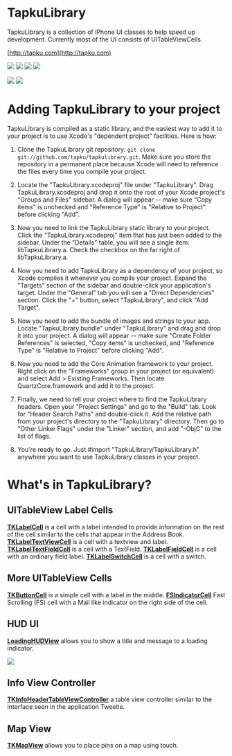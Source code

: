 TapkuLibrary
=======
TapkuLibrary is a collection of iPhone UI classes to help speed up development. Currently most of the UI consists of UITableViewCells.

[http://tapku.com](http://tapku.com)

[![](http://farm3.static.flickr.com/2431/3756246980_f19d977d17_m.jpg)](http://www.flickr.com/photos/40064022@N02/3756246980/)
[![](http://farm4.static.flickr.com/3439/3756245274_f31fd91406_m.jpg)](http://www.flickr.com/photos/40064022@N02/3756245274/)
[![](http://farm3.static.flickr.com/2570/3755441447_0bb2e1805d_m.jpg)](http://www.flickr.com/photos/40064022@N02/3755441447/)
[![](http://farm3.static.flickr.com/2651/3756242644_742e9b43d3_m.jpg)](http://www.flickr.com/photos/40064022@N02/3756242644/)

[![](http://farm4.static.flickr.com/3448/3756250354_30febfa4db_m.jpg)](http://www.flickr.com/photos/40064022@N02/3756250354/)
[![](http://farm3.static.flickr.com/2618/3755432741_efd6133b50_m.jpg)](http://www.flickr.com/photos/40064022@N02/3755432741/)

Adding TapkuLibrary to your project
==============================

TapkuLibrary is compiled as a static library, and the easiest way to add it to your project is to use Xcode's "dependent project" facilities.  Here is how:

1. Clone the TapkuLibrary git repository: `git clone git://github.com/tapku/tapkulibrary.git`.  Make sure 
   you store the repository in a permanent place because Xcode will need to reference the files
   every time you compile your project.

2. Locate the "TapkuLibrary.xcodeproj" file under "TapkuLibrary".  Drag TapkuLibrary.xcodeproj and drop it onto
   the root of your Xcode project's "Groups and Files"  sidebar.  A dialog will appear -- make sure 
   "Copy items" is unchecked and "Reference Type" is "Relative to Project" before clicking "Add".

3. Now you need to link the TapkuLibrary static library to your project.  Click the "TapkuLibrary.xcodeproj" 
   item that has just been added to the sidebar.  Under the "Details" table, you will see a single
   item: libTapkuLibrary.a.  Check the checkbox on the far right of libTapkuLibrary.a.

4. Now you need to add TapkuLibrary as a dependency of your project, so Xcode compiles it whenever
   you compile your project.  Expand the "Targets" section of the sidebar and double-click your
   application's target.  Under the "General" tab you will see a "Direct Dependencies" section. 
   Click the "+" button, select "TapkuLibrary", and click "Add Target".

5. Now you need to add the bundle of images and strings to your app.  Locate "TapkuLibrary.bundle" under
   "TapkuLibrary" and drag and drop it into your project.  A dialog will appear -- make sure 
   "Create Folder References" is selected,  "Copy items" is unchecked, and "Reference Type" is 
   "Relative to Project" before clicking "Add".

6. Now you need to add the Core Animation framework to your project.  Right click on the
   "Frameworks" group in your project (or equivalent) and select Add > Existing Frameworks. 
   Then locate QuartzCore.framework and add it to the project.

7. Finally, we need to tell your project where to find the TapkuLibrary headers.  Open your
   "Project Settings" and go to the "Build" tab. Look for "Header Search Paths" and double-click
   it.  Add the relative path from your project's directory to the "TapkuLibrary" directory.  Then
   go to "Other Linker Flags" under the "Linker" section, and add "-ObjC" to the list of flags.

8. You're ready to go.  Just #import "TapkuLibrary/TapkuLibrary.h" anywhere you want to use TapkuLibrary classes
   in your project.
  


What's in TapkuLibrary?
==================
                  

UITableView Label Cells
-----------------------

**[TKLabelCell](http://github.com/tapku/tapkulibrary/blob/cd4c3ef7f15bde2128243cc182bb7297235946de/TapkuLibrary/TKLabelCell.h)** is a cell with a label intended to provide information on the rest of the cell similar to the cells that appear in the Address Book.
**[TKLabelTextViewCell](http://github.com/tapku/tapkulibrary/blob/810ba9fc7bbc8ca3a47324f214cd9bdc46e971f1/TapkuLibrary/TKLabelTextViewCell.h)** is a cell with a textview and label.
**[TKLabelTextFieldCell](http://github.com/tapku/tapkulibrary/blob/810ba9fc7bbc8ca3a47324f214cd9bdc46e971f1/TapkuLibrary/TKLabelTextFieldCell.h)** is a cell with a TextField.
**[TKLabelFieldCell](http://github.com/tapku/tapkulibrary/blob/810ba9fc7bbc8ca3a47324f214cd9bdc46e971f1/TapkuLibrary/TKLabelFieldCell.h)** is a cell with an ordinary field label.
**[TKLabelSwitchCell](http://github.com/tapku/tapkulibrary/blob/810ba9fc7bbc8ca3a47324f214cd9bdc46e971f1/TapkuLibrary/TKLabelSwitchCell.h)** is a cell with a switch.



More UITableView Cells
----------------------

**[TKButtonCell](http://github.com/tapku/tapkulibrary/blob/810ba9fc7bbc8ca3a47324f214cd9bdc46e971f1/TapkuLibrary/TKButtonCell.h)** is a simple cell with a label in the middle.
**[FSIndicatorCell](http://github.com/tapku/tapkulibrary/blob/43768ddfec2a6ee5f6ecc963893d0d39ff8ff0be/TapkuLibrary/FSIndicatorCell.h)** Fast Scrolling (FS) cell with a Mail like indicator on the right side of the cell. 


HUD UI
------

**[LoadingHUDView](http://github.com/tapku/tapkulibrary/blob/ef1d5e27e3a63e146f04f9e29494ac495ee0861f/TapkuLibrary/LoadingHUDView.h)** allows you to show a title and message to a loading indicator.

[![](http://farm3.static.flickr.com/2584/3684191507_90b3cc32cf_o.png)](http://farm3.static.flickr.com/2584/3684191507_90b3cc32cf_o.png)



Info View Controller
--------------------
**[TKInfoHeaderTableViewController]()** a table view controller similar to the interface seen in the application Tweetie.


Map View
--------

**[TKMapView]()** allows you to place pins on a map using touch.

 